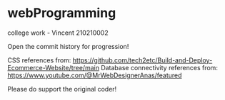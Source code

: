 # webProgramming
college work - Vincent 210210002

Open the commit history for progression!

CSS references from: https://github.com/tech2etc/Build-and-Deploy-Ecommerce-Website/tree/main
Database connectivity references from: https://www.youtube.com/@MrWebDesignerAnas/featured

Please do support the original coder!
